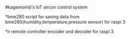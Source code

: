 #kagemomiji's IoT aircon control system

*bme280
script for saving data from bme280(humidity,temperature,pressure sensor) for raspi 3

*ir
remote controller encoder and decoder for raspi 3

